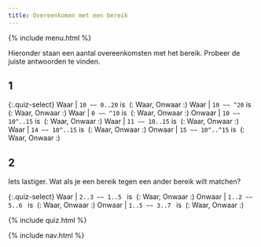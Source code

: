 ```yaml
---
title: Overeenkomen met een bereik
---
```


{% include menu.html %}

Hieronder staan een aantal overeenkomsten met het bereik. Probeer de juiste antwoorden te vinden.

## 1

{:.quiz-select}
Waar | `10 ~~ 0..20` is&nbsp; (: Waar, Onwaar :)
Waar | `10 ~~ ^20` is&nbsp; (: Waar, Onwaar :)
Waar | `0 ~~ ^10` is&nbsp; (: Waar, Onwaar :)
Onwaar | `10 ~~ 10^..15` is&nbsp; (: Waar, Onwaar :)
Waar | `11 ~~ 10..15` is&nbsp; (: Waar, Onwaar :)
Waar | `14 ~~ 10^..15` is&nbsp; (: Waar, Onwaar :)
Onwaar | `15 ~~ 10^..^15` is&nbsp; (: Waar, Onwaar :)

## 2

Iets lastiger. Wat als je een bereik tegen een ander bereik wilt matchen?

{:.quiz-select}
Waar | `2..3 ~~ 1..5 ` is&nbsp; (: Waar, Onwaar :)
Onwaar | `1..2 ~~ 5..6 ` is&nbsp; (: Waar, Onwaar :)
Onwaar | `1..5 ~~ 3..7 ` is&nbsp; (: Waar, Onwaar :)

{% include quiz.html %}

{% include nav.html %}